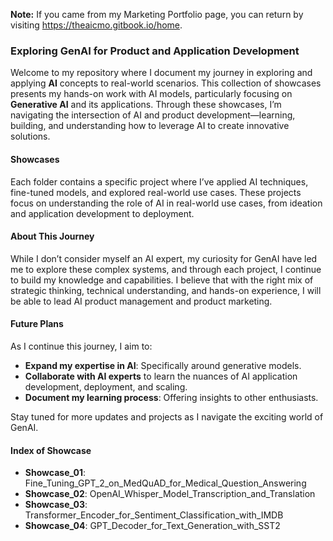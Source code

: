 **Note:** If you came from my Marketing Portfolio page, you can return by visiting https://theaicmo.gitbook.io/home.

### Exploring GenAI for Product and Application Development

Welcome to my repository where I document my journey in exploring and applying **AI** concepts to real-world scenarios. This collection of showcases presents my hands-on work with AI models, particularly focusing on **Generative AI** and its applications. Through these showcases, I’m navigating the intersection of AI and product development—learning, building, and understanding how to leverage AI to create innovative solutions.

#### Showcases

Each folder contains a specific project where I’ve applied AI techniques, fine-tuned models, and explored real-world use cases. These projects focus on understanding the role of AI in real-world use cases, from ideation and application development to deployment.

#### About This Journey

While I don’t consider myself an AI expert, my curiosity for GenAI have led me to explore these complex systems, and through each project, I continue to build my knowledge and capabilities. I believe that with the right mix of strategic thinking, technical understanding, and hands-on experience, I will be able to lead AI product management and product marketing. 

#### Future Plans

As I continue this journey, I aim to:
- **Expand my expertise in AI**: Specifically around generative models.
- **Collaborate with AI experts** to learn the nuances of AI application development, deployment, and scaling.
- **Document my learning process**: Offering insights to other enthusiasts.

Stay tuned for more updates and projects as I navigate the exciting world of GenAI.

#### Index of Showcase

- **Showcase_01**: Fine_Tuning_GPT_2_on_MedQuAD_for_Medical_Question_Answering
- **Showcase_02**: OpenAI_Whisper_Model_Transcription_and_Translation
- **Showcase_03**: Transformer_Encoder_for_Sentiment_Classification_with_IMDB
- **Showcase_04**: GPT_Decoder_for_Text_Generation_with_SST2
